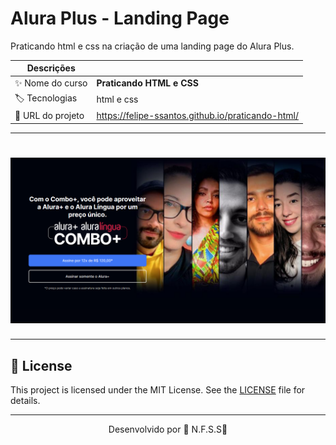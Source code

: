 # Alura Plus - Landing Page

Praticando html e css na criação de uma landing page do Alura Plus.

| Descrições |     | 
| -------------  | --- |
| :sparkles: Nome do curso        | **Praticando HTML e CSS** |
| :label: Tecnologias | html e css |
| :rocket: URL do projeto        | https://felipe-ssantos.github.io/praticando-html/|
---
<h1 align="center">
    <img alt="Página de divulgação Alura Plus" title="Alura-Plus" src="./img/review-landing-page-alura-plus.png" />
</h1>

---
## 📝 License

This project is licensed under the MIT License. See the [LICENSE](LICENSE) file for details.

---

<p align="center">Desenvolvido por 💜 N.F.S.S👋</p>